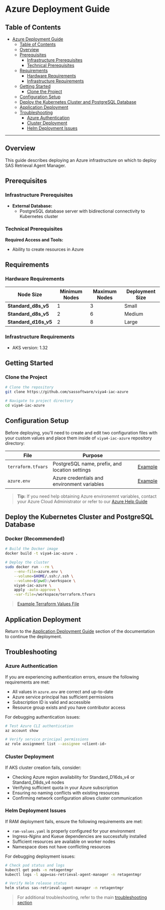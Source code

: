 # Azure Deployment Guide

## Table of Contents

- [Azure Deployment Guide](#azure-deployment-guide)
  - [Table of Contents](#table-of-contents)
  - [Overview](#overview)
  - [Prerequisites](#prerequisites)
    - [Infrastructure Prerequisites](#infrastructure-prerequisites)
    - [Technical Prerequisites](#technical-prerequisites)
  - [Requirements](#requirements)
    - [Hardware Requirements](#hardware-requirements)
    - [Infrastructure Requirements](#infrastructure-requirements)
  - [Getting Started](#getting-started)
    - [Clone the Project](#clone-the-project)
  - [Configuration Setup](#configuration-setup)
  - [Deploy the Kubernetes Cluster and PostgreSQL Database](#deploy-the-kubernetes-cluster-and-postgresql-database)
  - [Application Deployment](#application-deployment)
  - [Troubleshooting](#troubleshooting)
    - [Azure Authentication](#azure-authentication)
    - [Cluster Deployment](#cluster-deployment)
    - [Helm Deployment Issues](#helm-deployment-issues)

---

## Overview

This guide describes deploying an Azure infrastructure on which to deploy SAS Retrieval Agent Manager.

## Prerequisites

### Infrastructure Prerequisites

- **External Database:**
  - PostgreSQL database server with bidirectional connectivity to Kubernetes cluster

### Technical Prerequisites

**Required Access and Tools:**

- Ability to create resources in Azure

## Requirements

### Hardware Requirements

|       Node Size      | Minimum Nodes | Maximum Nodes |   Deployment Size  |
|----------------------|---------------|---------------|--------------------|
| **Standard_d8s_v5**  |       1       |       3       |      Small         |
| **Standard_d8s_v5**  |       2       |       6       |      Medium        |
| **Standard_d16s_v5** |       2       |       8       |      Large         |

### Infrastructure Requirements

- AKS version: 1.32

## Getting Started

### Clone the Project

```bash
# Clone the repository
git clone https://github.com/sassoftware/viya4-iac-azure

# Navigate to project directory
cd viya4-iac-azure
```

## Configuration Setup

Before deploying, you'll need to create and edit two configuration files with your custom values and place them inside of `viya4-iac-azure` repository directory:

| File           | Purpose                                        |                                           |
|----------------|------------------------------------------------|-------------------------------------------|
| `terraform.tfvars` | PostgreSQL name, prefix, and location settings | [Example](../examples/azure/terraform.tfvars) |
| `azure.env`    | Azure credentials and environment variables    | [Example](../examples/azure/azure.env)    |

> **Tip:** If you need help obtaining Azure environemnt variables, contact your Azure Cloud Administrator or refer to our [Azure Help Guide](./user/AzureHelp.md)

## Deploy the Kubernetes Cluster and PostgreSQL Database

### Docker (Recommended)

```bash
# Build the Docker image
docker build -t viya4-iac-azure .

# Deploy the cluster
sudo docker run --rm \
    --env-file=azure.env \
    --volume=$HOME/.ssh:/.ssh \
    --volume=$(pwd):/workspace \
    viya4-iac-azure \
    apply -auto-approve \
    -var-file=/workspace/terraform.tfvars
```

> [Example Terraform Values File](../examples/azure/terraform.tfvars)

## Application Deployment

Return to the [Application Deployment Guide](../README.md#application-deployment-guide) section of the documentation to continue the deployment.

## Troubleshooting

### Azure Authentication

If you are experiencing authentication errors, ensure the following requirements are met:

- All values in `azure.env` are correct and up-to-date
- Azure service principal has sufficient permissions
- Subscription ID is valid and accessible
- Resource group exists and you have contributor access

For debugging authentication issues:

```bash
# Test Azure CLI authentication
az account show

# Verify service principal permissions
az role assignment list --assignee <client-id>
```

### Cluster Deployment

If AKS cluster creation fails, consider:

- Checking Azure region availability for Standard_D16ds_v4 or Standard_D8ds_v4 nodes
- Verifying sufficient quota in your Azure subscription
- Ensuring no naming conflicts with existing resources
- Confirming network configuration allows cluster communication

### Helm Deployment Issues

If RAM deployment fails, ensure the following requirements are met:

- `ram-values.yaml` is properly configured for your environment
- Ingress-Nginx and Kueue dependencies are successfully installed
- Sufficient resources are available on worker nodes
- Namespace does not have conflicting resources

For debugging deployment issues:

```bash
# Check pod status and logs
kubectl get pods -n retagentmgr
kubectl logs -l app=sas-retrieval-agent-manager -n retagentmgr

# Verify Helm release status
helm status sas-retrieval-agent-manager -n retagentmgr
```

> For additional troubleshooting, refer to the main [troubleshooting section](../README.md#troubleshooting)
